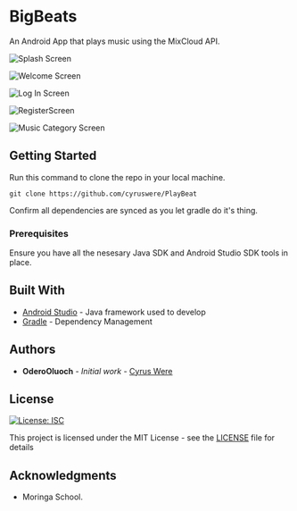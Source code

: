 # BigBeats

An Android App that plays music using the MixCloud API.



![Splash Screen](./app/src/main/res/drawable/bigbeatsone.png)

![Welcome Screen](./app/src/main/res/drawable/bigbeatstwo.png)

![Log In Screen](./app/src/main/res/drawable/bigbeatsthree.png)

![RegisterScreen](./app/src/main/res/drawable/bigbeatsfour.png)

![Music Category Screen](./app/src/main/res/drawable/bigbeatsffive.png)




## Getting Started

Run this command to clone the repo in your local machine. 

```
git clone https://github.com/cyruswere/PlayBeat
```
Confirm all dependencies are synced as you let gradle do it's thing.


### Prerequisites

Ensure you have all the nesesary Java SDK and Android Studio SDK tools in place.


## Built With

* [Android Studio](https://developer.android.com/) - Java framework used to develop
* [Gradle](https://gradle.org/) - Dependency Management



## Authors

* **OderoOluoch** - *Initial work* - [Cyrus Were](https://github.com/cyruswere)



## License
[![License: ISC](https://img.shields.io/badge/License-ISC-yellow.svg)](/LICENSE)

This project is licensed under the MIT License - see the [LICENSE](LICENSE) file for details

## Acknowledgments

* Moringa School.